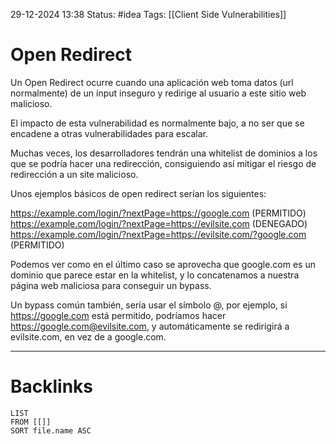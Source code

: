 29-12-2024 13:38
Status: #idea
Tags: [[Client Side Vulnerabilities]]

# Open Redirect

Un Open Redirect ocurre cuando una aplicación web toma datos (url normalmente) de un input inseguro y redirige al usuario a este sitio web malicioso.

El impacto de esta vulnerabilidad es normalmente bajo, a no ser que se encadene a otras vulnerabilidades para escalar.

Muchas veces, los desarrolladores tendrán una whitelist de dominios a los que se podría hacer una redirección, consiguiendo así mitigar el riesgo de redirección a un site malicioso.

Unos ejemplos básicos de open redirect serían los siguientes:

https://example.com/login/?nextPage=https://google.com (PERMITIDO)
https://example.com/login/?nextPage=https://evilsite.com (DENEGADO)
https://example.com/login/?nextPage=https://evilsite.com/?google.com (PERMITIDO)

Podemos ver como en el último caso se aprovecha que google.com es un dominio que parece estar en la whitelist, y lo concatenamos a nuestra página web maliciosa para conseguir un bypass.

Un bypass común también, sería usar el símbolo @, por ejemplo, si https://google.com está permitido, podríamos hacer https://google.com@evilsite.com, y automáticamente se redirigirá a evilsite.com, en vez de a google.com.




---
# Backlinks

```dataview
LIST
FROM [[]]
SORT file.name ASC
```
